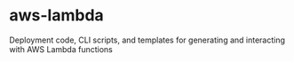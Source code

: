 # aws-lambda
Deployment code, CLI scripts, and templates for generating and interacting with AWS Lambda functions

